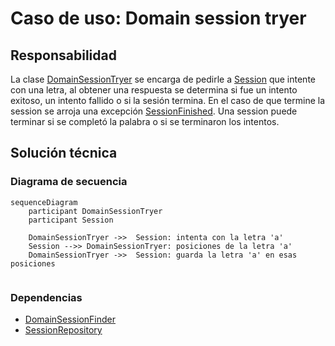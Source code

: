 # Caso de uso: Domain session tryer

## Responsabilidad
La clase [DomainSessionTryer]() se encarga de pedirle a [Session]() que intente con una letra, al obtener
una respuesta se determina si fue un intento exitoso, un intento fallido o si la sesión termina.
En el caso de que termine la session se arroja una excepción [SessionFinished](). Una session puede terminar
si se completó la palabra o si se terminaron los intentos.

## Solución técnica

### Diagrama de secuencia
````mermaid
sequenceDiagram
    participant DomainSessionTryer
    participant Session
    
    DomainSessionTryer ->>  Session: intenta con la letra 'a'
    Session -->> DomainSessionTryer: posiciones de la letra 'a'
    DomainSessionTryer ->>  Session: guarda la letra 'a' en esas posiciones
    
````

### Dependencias
- [DomainSessionFinder]()
- [SessionRepository]()